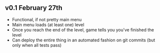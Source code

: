 ## v0.1 February 27th
* Functional, if not pretty main menu
* Main menu loads (at least one) level
* Once you reach the end of the level, game tells you you've finished the level
* Can deploy the entire thing in an automated fashion on git commits (but only when all tests pass)

